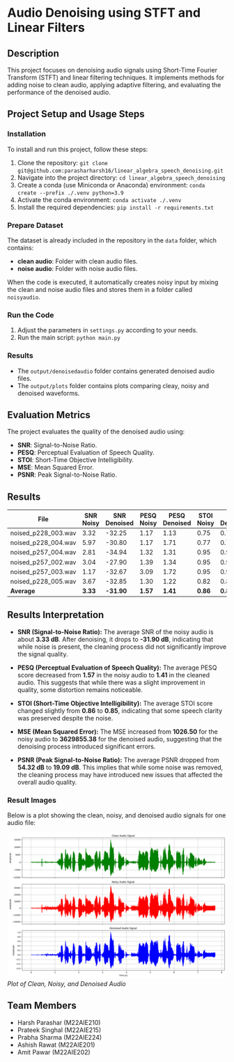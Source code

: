 # Audio Denoising using STFT and Linear Filters

## Description
This project focuses on denoising audio signals using Short-Time Fourier Transform (STFT) and linear filtering techniques. It implements methods for adding noise to clean audio, applying adaptive filtering, and evaluating the performance of the denoised audio.

## Project Setup and Usage Steps
### Installation
To install and run this project, follow these steps:

1. Clone the repository: ```git clone git@github.com:parasharharsh16/linear_algebra_speech_denoising.git ```
2. Navigate into the project directory: ```cd linear_algebra_speech_denoising```
3. Create a conda (use Miniconda or Anaconda) environment: ```conda create --prefix ./.venv python=3.9```
4. Activate the conda environment: ```conda activate ./.venv```
5. Install the required dependencies: ```pip install -r requirements.txt```

### Prepare Dataset
The dataset is already included in the repository in the `data` folder, which contains:
- **clean audio**: Folder with clean audio files.
- **noise audio**: Folder with noise audio files.

When the code is executed, it automatically creates noisy input by mixing the clean and noise audio files and stores them in a folder called `noisyaudio`.

### Run the Code
1. Adjust the parameters in `settings.py` according to your needs.
2. Run the main script: `python main.py`

### Results
- The `output/denoisedaudio` folder contains generated denoised audio files.
- The `output/plots` folder contains plots comparing cleay, noisy and denoised waveforms. 

## Evaluation Metrics
The project evaluates the quality of the denoised audio using:
- **SNR**: Signal-to-Noise Ratio.
- **PESQ**: Perceptual Evaluation of Speech Quality.
- **STOI**: Short-Time Objective Intelligibility.
- **MSE**: Mean Squared Error.
- **PSNR**: Peak Signal-to-Noise Ratio.

## Results

| File                   | SNR Noisy | SNR Denoised | PESQ Noisy | PESQ Denoised | STOI Noisy | STOI Denoised | MSE Noisy | MSE Denoised | PSNR Noisy | PSNR Denoised |
|------------------------|-----------|--------------|------------|---------------|------------|----------------|-----------|--------------|------------|----------------|
| noised_p228_003.wav    | 3.32     | -32.25       | 1.17       | 1.13          | 0.75       | 0.73           | 999.01    | 3598151.84    | 56.43      | 20.87          |
| noised_p228_004.wav    | 5.97     | -30.80       | 1.17       | 1.71          | 0.77       | 0.77           | 672.21    | 3195769.51    | 56.13      | 19.36          |
| noised_p257_004.wav    | 2.81     | -34.94       | 1.32       | 1.31          | 0.95       | 0.94           | 1111.79   | 6627045.69    | 57.71      | 19.96          |
| noised_p257_002.wav    | 3.04     | -27.90       | 1.39       | 1.34          | 0.95       | 0.95           | 1162.97   | 1441862.45    | 49.89      | 18.96          |
| noised_p257_003.wav    | 1.17     | -32.67       | 3.09       | 1.72          | 0.95       | 0.93           | 1461.65   | 3537393.54    | 51.00      | 17.16          |
| noised_p228_005.wav    | 3.67     | -32.85       | 1.30       | 1.22          | 0.82       | 0.80           | 751.38    | 3378909.27    | 54.74      | 18.21          |
| **Average**            | **3.33** | **-31.90**   | **1.57**   | **1.41**      | **0.86**   | **0.85**       | **1026.50**| **3629855.38**| **54.32**  | **19.09**      |


## Results Interpretation

- **SNR (Signal-to-Noise Ratio):** The average SNR of the noisy audio is about **3.33 dB**. After denoising, it drops to **-31.90 dB**, indicating that while noise is present, the cleaning process did not significantly improve the signal quality.

- **PESQ (Perceptual Evaluation of Speech Quality):** The average PESQ score decreased from **1.57** in the noisy audio to **1.41** in the cleaned audio. This suggests that while there was a slight improvement in quality, some distortion remains noticeable.

- **STOI (Short-Time Objective Intelligibility):** The average STOI score changed slightly from **0.86** to **0.85**, indicating that some speech clarity was preserved despite the noise.

- **MSE (Mean Squared Error):** The MSE increased from **1026.50** for the noisy audio to **3629855.38** for the denoised audio, suggesting that the denoising process introduced significant errors.

- **PSNR (Peak Signal-to-Noise Ratio):** The average PSNR dropped from **54.32 dB** to **19.09 dB**. This implies that while some noise was removed, the cleaning process may have introduced new issues that affected the overall audio quality.

### Result Images

Below is a plot showing the clean, noisy, and denoised audio signals for one audio file:

![Clean, Noisy, and Denoised Audio](https://github.com/parasharharsh16/linear_algebra_speech_denoising/blob/main/output/plots/noised_p228_005.wav_audio_signals.png)
*Plot of Clean, Noisy, and Denoised Audio*

## Team Members

- Harsh Parashar (M22AIE210)
- Prateek Singhal (M22AIE215)
- Prabha Sharma (M22AIE224)
- Ashish Rawat (M22AIE201)
- Amit Pawar (M22AIE202)
